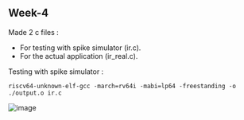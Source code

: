 ## Week-4
Made 2 c files :
   - For testing with spike simulator (ir.c).
   - For the actual application (ir_real.c).
      
   


Testing with spike simulator : 
```
riscv64-unknown-elf-gcc -march=rv64i -mabi=lp64 -freestanding -o ./output.o ir.c
```    
   ![image](https://github.com/VamsiKaparthi/riscv-hdp/assets/89274263/1c09c06b-d611-4d1d-9c77-6925ebcbdec8)



